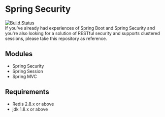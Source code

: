 # Spring Security
[![Build Status](https://travis-ci.org/kb19900709/spring-security.svg?branch=master)](https://travis-ci.org/kb19900709/spring-security)  
If you've already had experiences of Spring Boot and Spring Security and you're also looking for a solution of RESTful security and supports clustered sessions, please take this repository as reference.  
## Modules
- Spring Security
- Spring Session
- Spring MVC
## Requirements
- Redis 2.8.x or above
- jdk 1.8.x or above
